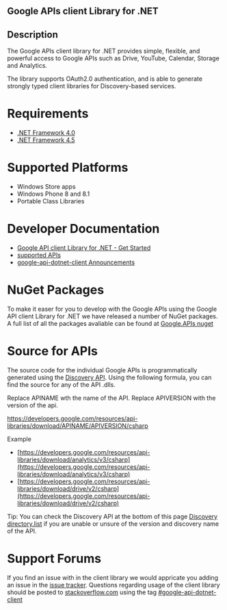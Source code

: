 ## Google APIs client Library for .NET  ##

## Description ##
The Google APIs client library for .NET provides simple, flexible, and powerful access to Google APIs such as Drive, YouTube, Calendar, Storage and Analytics.

The library supports OAuth2.0 authentication, and is able to generate strongly typed client libraries for Discovery-based services.

Requirements 
=================================
* [.NET Framework 4.0](http://www.microsoft.com/en-us/download/details.aspx?id=17851)
* [.NET Framework 4.5](http://www.microsoft.com/en-us/download/details.aspx?id=30653)

Supported Platforms
=================================

* Windows Store apps
* Windows Phone 8 and 8.1
* Portable Class Libraries

Developer Documentation
=================================

* [Google API client Library for .NET - Get Started](https://developers.google.com/api-client-library/dotnet/get_started)
* [supported APIs](https://developers.google.com/api-client-library/dotnet/apis/)
* [google-api-dotnet-client Announcements](http://google-api-dotnet-client.blogspot.dk/)

NuGet Packages
=================================

To make it easer for you to develop with the Google APIs using the Google API client Library for .NET we have released a number of NuGet packages. A full list of all the packages avaliable can be found at [Google.APIs nuget](https://www.nuget.org/packages?q=google.apis&prerelease=true&sortOrder=relevance)

Source for APIs
=================================

The source code for the individual Google APIs is programmatically generated using the [Discovery API](https://developers.google.com/discovery/).  Using the following formula, you can find the source for any of the API .dlls.

Replace APINAME wth the name of the API.
Replace APIVERSION with the version of the api.

https://developers.google.com/resources/api-libraries/download/APINAME/APIVERSION/csharp

Example

* [https://developers.google.com/resources/api-libraries/download/analytics/v3/csharp](https://developers.google.com/resources/api-libraries/download/analytics/v3/csharp)
* [https://developers.google.com/resources/api-libraries/download/drive/v2/csharp](https://developers.google.com/resources/api-libraries/download/drive/v2/csharp)

Tip: You can check the Discovery API at the bottom of this page  [Discovery directory.list](https://developers.google.com/discovery/v1/reference/apis/list) if you are unable or unsure of the version and discovery name of the API.

Support Forums
=================================
If you find an issue with in the client library we would appricate you adding an issue in the [issue tracker](https://github.com/google/google-api-dotnet-client/issues).
Questions regarding usage of the client library should be posted to [stackoverflow.com](http://stackoverflow.com/)  using the tag [#google-api-dotnet-client](http://stackoverflow.com/questions/tagged/google-api-dotnet-client)
